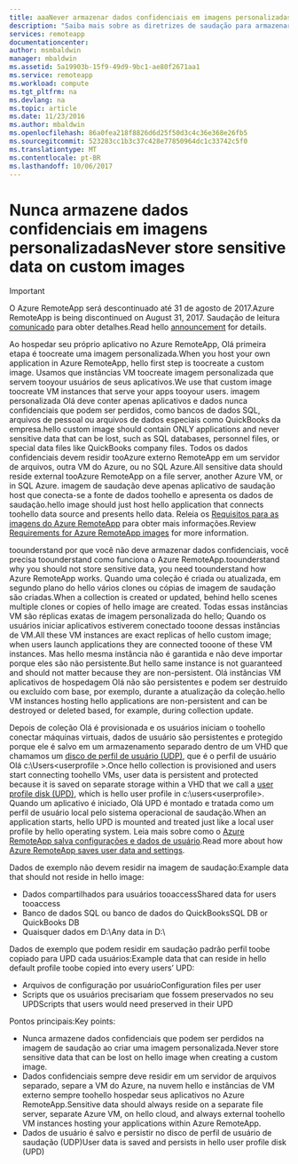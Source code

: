```yaml
---
title: aaaNever armazenar dados confidenciais em imagens personalizadas para o Azure RemoteApp | Microsoft Docs
description: "Saiba mais sobre as diretrizes de saudação para armazenar dados em imagens personalizadas no Azure RemoteApp"
services: remoteapp
documentationcenter: 
author: msmbaldwin
manager: mbaldwin
ms.assetid: 5a19903b-15f9-49d9-9bc1-ae80f2671aa1
ms.service: remoteapp
ms.workload: compute
ms.tgt_pltfrm: na
ms.devlang: na
ms.topic: article
ms.date: 11/23/2016
ms.author: mbaldwin
ms.openlocfilehash: 86a0fea218f8826d6d25f50d3c4c36e368e26fb5
ms.sourcegitcommit: 523283cc1b3c37c428e77850964dc1c33742c5f0
ms.translationtype: MT
ms.contentlocale: pt-BR
ms.lasthandoff: 10/06/2017
---
```

# <a name="never-store-sensitive-data-on-custom-images"></a><span data-ttu-id="84019-103">Nunca armazene dados confidenciais em imagens personalizadas</span><span class="sxs-lookup"><span data-stu-id="84019-103">Never store sensitive data on custom images</span></span>
> [!IMPORTANT]
> <span data-ttu-id="84019-104">O Azure RemoteApp será descontinuado até 31 de agosto de 2017.</span><span class="sxs-lookup"><span data-stu-id="84019-104">Azure RemoteApp is being discontinued on August 31, 2017.</span></span> <span data-ttu-id="84019-105">Saudação de leitura [comunicado](https://go.microsoft.com/fwlink/?linkid=821148) para obter detalhes.</span><span class="sxs-lookup"><span data-stu-id="84019-105">Read hello [announcement](https://go.microsoft.com/fwlink/?linkid=821148) for details.</span></span>
> 
> 

<span data-ttu-id="84019-106">Ao hospedar seu próprio aplicativo no Azure RemoteApp, Olá primeira etapa é toocreate uma imagem personalizada.</span><span class="sxs-lookup"><span data-stu-id="84019-106">When you host your own application in Azure RemoteApp, hello first step is toocreate a custom image.</span></span> <span data-ttu-id="84019-107">Usamos que instâncias VM toocreate imagem personalizada que servem tooyour usuários de seus aplicativos.</span><span class="sxs-lookup"><span data-stu-id="84019-107">We use that custom image toocreate VM instances that serve your apps tooyour users.</span></span> <span data-ttu-id="84019-108">imagem personalizada Olá deve conter apenas aplicativos e dados nunca confidenciais que podem ser perdidos, como bancos de dados SQL, arquivos de pessoal ou arquivos de dados especiais como QuickBooks da empresa.</span><span class="sxs-lookup"><span data-stu-id="84019-108">hello custom image should contain ONLY applications and never sensitive data that can be lost, such as SQL databases, personnel files, or special data files like QuickBooks company files.</span></span> <span data-ttu-id="84019-109">Todos os dados confidenciais devem residir tooAzure externo RemoteApp em um servidor de arquivos, outra VM do Azure, ou no SQL Azure.</span><span class="sxs-lookup"><span data-stu-id="84019-109">All sensitive data should reside external tooAzure RemoteApp on a file server, another Azure VM, or in SQL Azure.</span></span> <span data-ttu-id="84019-110">imagem de saudação deve apenas aplicativo de saudação host que conecta-se a fonte de dados toohello e apresenta os dados de saudação.</span><span class="sxs-lookup"><span data-stu-id="84019-110">hello image should just host hello application that connects toohello data source and presents hello data.</span></span> <span data-ttu-id="84019-111">Releia os [Requisitos para as imagens do Azure RemoteApp](remoteapp-imagereqs.md) para obter mais informações.</span><span class="sxs-lookup"><span data-stu-id="84019-111">Review [Requirements for Azure RemoteApp images](remoteapp-imagereqs.md) for more information.</span></span> 

<span data-ttu-id="84019-112">toounderstand por que você não deve armazenar dados confidenciais, você precisa toounderstand como funciona o Azure RemoteApp.</span><span class="sxs-lookup"><span data-stu-id="84019-112">toounderstand why you should not store sensitive data, you need toounderstand how Azure RemoteApp works.</span></span> <span data-ttu-id="84019-113">Quando uma coleção é criada ou atualizada, em segundo plano do hello vários clones ou cópias de imagem de saudação são criadas.</span><span class="sxs-lookup"><span data-stu-id="84019-113">When a collection is created or updated, behind hello scenes multiple clones or copies of hello image are created.</span></span> <span data-ttu-id="84019-114">Todas essas instâncias VM são réplicas exatas de imagem personalizada do hello; Quando os usuários iniciar aplicativos estiverem conectado tooone dessas instâncias de VM.</span><span class="sxs-lookup"><span data-stu-id="84019-114">All these VM instances are exact replicas of hello custom image; when users launch applications they are connected tooone of these VM instances.</span></span> <span data-ttu-id="84019-115">Mas hello mesma instância não é garantida e não deve importar porque eles são não persistente.</span><span class="sxs-lookup"><span data-stu-id="84019-115">But hello same instance is not guaranteed and should not matter because they are non-persistent.</span></span> <span data-ttu-id="84019-116">Olá instâncias VM aplicativos de hospedagem Olá não são persistentes e podem ser destruído ou excluído com base, por exemplo, durante a atualização da coleção.</span><span class="sxs-lookup"><span data-stu-id="84019-116">hello VM instances hosting hello applications are non-persistent and can be destroyed or deleted based, for example, during collection update.</span></span> 

<span data-ttu-id="84019-117">Depois de coleção Olá é provisionada e os usuários iniciam o toohello conectar máquinas virtuais, dados de usuário são persistentes e protegido porque ele é salvo em um armazenamento separado dentro de um VHD que chamamos um [disco de perfil de usuário (UDP)](remoteapp-upd.md), que é o perfil de usuário Olá c:\Users\<userprofile >.</span><span class="sxs-lookup"><span data-stu-id="84019-117">Once hello collection is provisioned and users start connecting toohello VMs, user data is persistent and protected because it is saved on separate storage within a VHD that we call a [user profile disk (UPD)](remoteapp-upd.md), which is hello user profile in c:\users\<userprofile>.</span></span> <span data-ttu-id="84019-118">Quando um aplicativo é iniciado, Olá UPD é montado e tratada como um perfil de usuário local pelo sistema operacional de saudação.</span><span class="sxs-lookup"><span data-stu-id="84019-118">When an application starts, hello UPD is mounted and treated just like a local user profile by hello operating system.</span></span> <span data-ttu-id="84019-119">Leia mais sobre como o [Azure RemoteApp salva configurações e dados de usuário](remoteapp-upd.md).</span><span class="sxs-lookup"><span data-stu-id="84019-119">Read more about how [Azure RemoteApp saves user data and settings](remoteapp-upd.md).</span></span>

<span data-ttu-id="84019-120">Dados de exemplo não devem residir na imagem de saudação:</span><span class="sxs-lookup"><span data-stu-id="84019-120">Example data that should not reside in hello image:</span></span>

* <span data-ttu-id="84019-121">Dados compartilhados para usuários tooaccess</span><span class="sxs-lookup"><span data-stu-id="84019-121">Shared data for users tooaccess</span></span>
* <span data-ttu-id="84019-122">Banco de dados SQL ou banco de dados do QuickBooks</span><span class="sxs-lookup"><span data-stu-id="84019-122">SQL DB or QuickBooks DB</span></span>
* <span data-ttu-id="84019-123">Quaisquer dados em D:\\</span><span class="sxs-lookup"><span data-stu-id="84019-123">Any data in D:\\</span></span>

<span data-ttu-id="84019-124">Dados de exemplo que podem residir em saudação padrão perfil toobe copiado para UPD cada usuários:</span><span class="sxs-lookup"><span data-stu-id="84019-124">Example data that can reside in hello default profile toobe copied into every users’ UPD:</span></span>

* <span data-ttu-id="84019-125">Arquivos de configuração por usuário</span><span class="sxs-lookup"><span data-stu-id="84019-125">Configuration files per user</span></span>
* <span data-ttu-id="84019-126">Scripts que os usuários precisariam que fossem preservados no seu UPD</span><span class="sxs-lookup"><span data-stu-id="84019-126">Scripts that users would need preserved in their UPD</span></span>

<span data-ttu-id="84019-127">Pontos principais:</span><span class="sxs-lookup"><span data-stu-id="84019-127">Key points:</span></span>

* <span data-ttu-id="84019-128">Nunca armazene dados confidenciais que podem ser perdidos na imagem de saudação ao criar uma imagem personalizada.</span><span class="sxs-lookup"><span data-stu-id="84019-128">Never store sensitive data that can be lost on hello image when creating a custom image.</span></span>
* <span data-ttu-id="84019-129">Dados confidenciais sempre deve residir em um servidor de arquivos separado, separe a VM do Azure, na nuvem hello e instâncias de VM externo sempre toohello hospedar seus aplicativos no Azure RemoteApp.</span><span class="sxs-lookup"><span data-stu-id="84019-129">Sensitive data should always reside on a separate file server, separate Azure VM, on hello cloud, and always external toohello VM instances hosting your applications within Azure RemoteApp.</span></span> 
* <span data-ttu-id="84019-130">Dados de usuário é salvo e persistir no disco de perfil de usuário de saudação (UDP)</span><span class="sxs-lookup"><span data-stu-id="84019-130">User data is saved and persists in hello user profile disk (UPD)</span></span>

